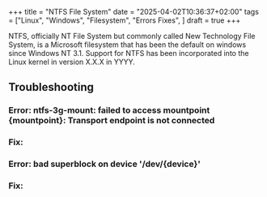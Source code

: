 +++
title = "NTFS File System"
date = "2025-04-02T10:36:37+02:00"
tags = ["Linux", "Windows", "Filesystem", "Errors Fixes", ]
draft = true
+++

NTFS, officially NT File System but commonly called New Technology File System,
is a Microsoft filesystem that has been the default on windows since Windows NT 3.1.
Support for NTFS has been incorporated into the Linux kernel in version X.X.X in YYYY.

<!--more-->

## Troubleshooting
### Error: ntfs-3g-mount: failed to access mountpoint {mountpoint}: Transport endpoint is not connected
### Fix:

### Error: bad superblock on device '/dev/{device}'
### Fix:

<!--end-->
